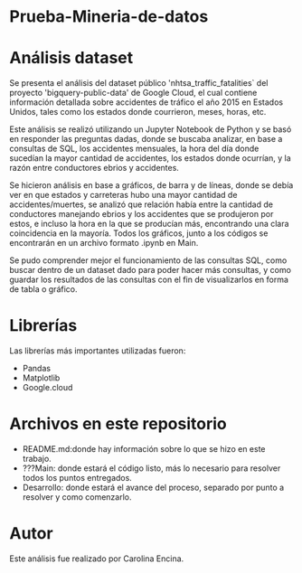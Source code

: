 # Prueba-Mineria-de-datos
# Análisis dataset
Se presenta el análisis del dataset público 'nhtsa_traffic_fatalities` del proyecto 'bigquery-public-data' de Google Cloud, el cual contiene información detallada sobre accidentes de tráfico el año 2015 en Estados Unidos, tales como los estados donde courrieron, meses, horas, etc.

Este análisis se realizó utilizando un Jupyter Notebook de Python y se basó en responder las preguntas dadas, donde se buscaba analizar, en base a consultas de SQL, los accidentes mensuales, la hora del día donde sucedían la mayor cantidad de accidentes, los estados donde ocurrían, y la razón entre conductores ebrios y accidentes.

Se hicieron análisis en base a gráficos, de barra y de líneas, donde se debía ver en que estados y carreteras hubo una mayor cantidad de accidentes/muertes, se analizó que relación había entre la cantidad de conductores manejando ebrios y los accidentes que se produjeron por estos, e incluso la hora en la que se producían más, encontrando una clara coincidencia en la mayoría.
Todos los gráficos, junto a los códigos se encontrarán en un archivo formato .ipynb en Main.

Se pudo comprender mejor el funcionamiento de las consultas SQL, como buscar dentro de un dataset dado para poder hacer más consultas, y como guardar los resultados de las consultas con el fin de visualizarlos en forma de tabla o gráfico.

# Librerías
Las librerías más importantes utilizadas fueron:
* Pandas
* Matplotlib
* Google.cloud

# Archivos en este repositorio
* README.md:donde hay información sobre lo que se hizo en este trabajo.
* ???Main: donde estará el código listo, más lo necesario para resolver todos los puntos entregados.
* Desarrollo: donde estará el avance del proceso, separado por punto a resolver y como comenzarlo.

# Autor
Este análisis fue realizado por Carolina Encina.
